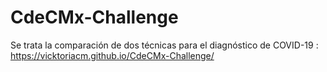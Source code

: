 # CdeCMx-Challenge
Se trata la comparación de dos técnicas para el diagnóstico de COVID-19 : https://vicktoriacm.github.io/CdeCMx-Challenge/
